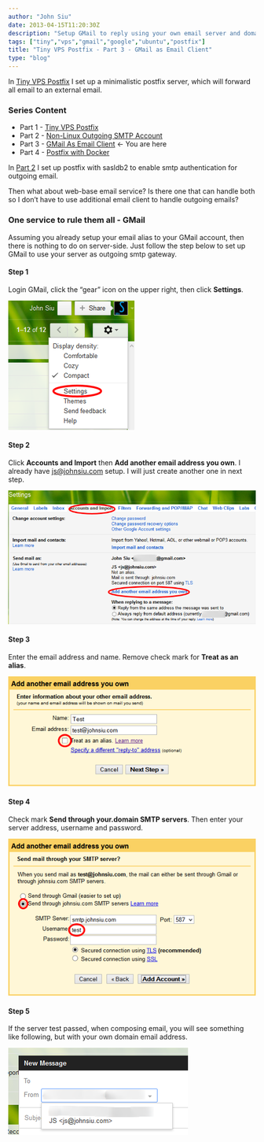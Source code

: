 ```yaml
---
author: "John Siu"
date: 2013-04-15T11:20:30Z
description: "Setup GMail to reply using your own email server and domain."
tags: ["tiny","vps","gmail","google","ubuntu","postfix"]
title: "Tiny VPS Postfix - Part 3 - GMail as Email Client"
type: "blog"
---
```


In [Tiny VPS Postfix](/blog/tiny-vps-postfix/) I set up a minimalistic postfix server, which will forward all email to an external email.
<!--more-->

### Series Content

- Part 1 - [Tiny VPS Postfix](/blog/tiny-vps-postfix/)
- Part 2 - [Non-Linux Outgoing SMTP Account](/blog/tiny-vps-postfix-p2-smtp-account/)
- Part 3 - [GMail As Email Client](/blog/tiny-vps-postfix-p3-gmail/) <- You are here
- Part 4 - [Postfix with Docker](/blog/tiny-vps-postfix-docker/)

In [Part 2](/blog/tiny-vps-postfix-p2-smtp-account/) I set up postfix with sasldb2 to enable smtp authentication for outgoing email.

Then what about web-base email service? Is there one that can handle both so I don’t have to use additional email client to handle outgoing emails?

### One service to rule them all - GMail

Assuming you already setup your email alias to your GMail account, then there is nothing to do on server-side. Just follow the step below to set up GMail to use your server as outgoing smtp gateway.

#### Step 1

Login GMail, click the “gear” icon on the upper right, then click **Settings**.

![Step 1](//raw.githubusercontent.com/J-Siu/johnsiu.com/master/static/img/GmailStep1.png)

#### Step 2

Click **Accounts and Import** then **Add another email address you own**. I already have js@johnsiu.com setup. I will just create another one in next step.

![Step 1](//raw.githubusercontent.com/J-Siu/johnsiu.com/master/static/img/GmailStep2.png)

#### Step 3

Enter the email address and name. Remove check mark for **Treat as an alias**.

![Step 1](//raw.githubusercontent.com/J-Siu/johnsiu.com/master/static/img/GmailStep3.png)

#### Step 4

Check mark **Send through your.domain SMTP servers**. Then enter your server address, username and password.

![Step 1](//raw.githubusercontent.com/J-Siu/johnsiu.com/master/static/img/GmailStep4.png)

#### Step 5

If the server test passed, when composing email, you will see something like following, but with your own domain email address.

![Step 1](//raw.githubusercontent.com/J-Siu/johnsiu.com/master/static/img/GmailStep5.png)
